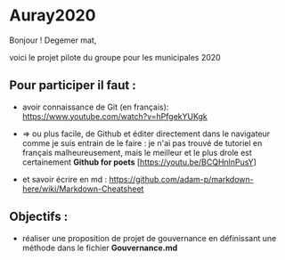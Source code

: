 # Auray2020

Bonjour ! Degemer mat,

voici le projet pilote du groupe pour les municipales 2020

## Pour participer il faut :

  * avoir connaissance de Git (en français): https://www.youtube.com/watch?v=hPfgekYUKgk
  
  *  => ou plus facile, de Github et éditer directement dans le navigateur comme je suis entrain de le faire : 
    je n'ai pas trouvé de tutoriel en français malheureusement, mais le meilleur et le plus drole est certainement 
__Github for poets__ 
   [https://youtu.be/BCQHnlnPusY]

  * et savoir écrire en md : https://github.com/adam-p/markdown-here/wiki/Markdown-Cheatsheet

## Objectifs :

  * réaliser une proposition de projet de gouvernance en définissant une méthode dans le fichier **Gouvernance.md**
  


